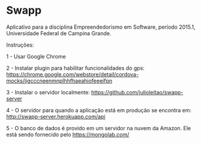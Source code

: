 Swapp
====================

Aplicativo para a disciplina Empreendedorismo em Software, período 2015.1, Universidade Federal de Campina Grande.

Instruções:

1 - Usar Google Chrome

2 - Instalar plugin para habilitar funcionalidades do gps: https://chrome.google.com/webstore/detail/cordova-mocks/iigcccneenmnplhhfhaeahiofeeeifpn

3 - Instalar o servidor localmente: https://github.com/julioleitao/swapp-server

4 - O servidor para quando a aplicação está em produção se encontra em: http://swapp-server.herokuapp.com/api

5 - O banco de dados é provido em um servidor na nuvem da Amazon. Ele está sendo fornecido pelo https://mongolab.com/
